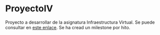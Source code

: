 # ProyectoIV
Proyecto a desarrollar de la asignatura Infraestructura Virtual.
Se puede consultar en [este enlace](https://anixo.github.io/ProyectoIV/).
Se ha cread un milestone por hito.
